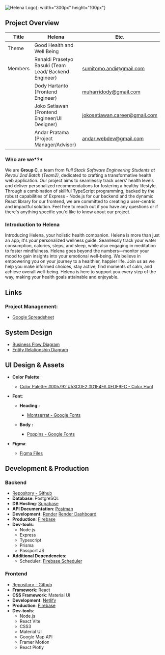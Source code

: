 ![Helena Logo](./src/assets/helena-main-logo-01-01.svg){: width="300px" height="100px"}

## Project Overview

| Title  | Helena | Etc. |
| --- | --- | --- |
| Theme  | Good Health and Well Being |  |
| Members  | Renaldi Prasetyo Basuki (Team Lead/ Backend Engineer) | sumitomo.andi@gmail.com |
|  | Dody Hartanto (Frontend Engineer) | muharridody@gmail.com |
|  | Joko Setiawan (Frontend Engineer/UI Designer) | jokosetiawan.career@gmail.com |
|  | Andar Pratama (Project Manager/Advisor) | andar.webdev@gmail.com |

### Who are we*?*

We are **Group C**, a team from *Full Stack Software Engineering Students at RevoU 2nd Batch (Team2)*, dedicated to crafting a transformative health web application. Our project aims to seamlessly track users' health levels and deliver personalized recommendations for fostering a healthy lifestyle. Through a combination of skillful TypeScript programming, backed by the robust capabilities of Express - Node.js for our backend and the dynamic React library for our frontend, we are committed to creating a user-centric and impactful solution. Feel free to reach out if you have any questions or if there's anything specific you'd like to know about our project.

### Introduction to Helena

Introducing Helena, your holistic health companion. Helena is more than just an app; it's your personalized wellness guide. Seamlessly track your water consumption, calories, steps, and sleep, while also engaging in meditation to foster mindfulness. Helena goes beyond the numbers—monitor your mood to gain insights into your emotional well-being. We believe in empowering you on your journey to a healthier, happier life. Join us as we help you make informed choices, stay active, find moments of calm, and achieve overall well-being. Helena is here to support you every step of the way, making your health goals attainable and enjoyable.

## Links

### Project Management:

- [Google Spreadsheet](https://docs.google.com/spreadsheets/d/1FHpBRQIJEUgGnYUbDaOS6hG5REn8UDxLnd9q60qbiSU/edit?usp=sharing)

## System Design

- [Business Flow Diagram](https://lucid.app/lucidchart/49a08d03-f428-43a4-ac21-54dbd82c03ca/edit?invitationId=inv_534bc916-4bb3-463f-8ba2-2cb9565e04f3&page=0_0#)
- [Entity Relationship Diagram](https://lucid.app/lucidchart/28567ca2-56dc-4b2a-b423-d03054c3961a/edit?invitationId=inv_415fc2f1-d21c-4567-9578-55e7c249093b&page=0_0#)

## UI Design & Assets

- **Color Palette**:
    - [Color Palette: #005792 #53CDE2 #D1F4FA #EDF9FC - Color Hunt](https://colorhunt.co/palette/00579253cde2d1f4faedf9fc)
    
- **Font**:
    - **Heading :**
        - [Montserrat - Google Fonts](https://fonts.google.com/specimen/Montserrat)
        
    - **Body :**
        - [Poppins - Google Fonts](https://fonts.google.com/specimen/Poppins)
        
- **Figma**:
    - [Figma Files](https://www.figma.com/files/team/1310608240701278147)

## Development & Production

### Backend

- [Repository - Github](https://github.com/RPrasetyoB/revou-groupC-finalProject.git)
- **Database**: PostgreSQL
- **DB Hosting**: [Supabase](https://supabase.com/dashboard/project/ehfrzwkcdejuqjaqmlht)
- **API Documentation**: [Postman](https://documenter.getpostman.com/view/29092304/2s9YkgDkPz)
- **Development**: [Render](https://group-c-project.onrender.com/)  [Render Dashboard](https://dashboard.render.com/web/srv-clrapuogqk6s7394nca0)
- **Production**: [Firebase](https://us-central1-final-project-16787.cloudfunctions.net/grupc_project)
- **Dev-tools**:
    - Node.js
    - Express
    - Typescript
    - Prisma
    - Passport JS
- **Additional Dependencies**:
    - Scheduler: [Firebase Scheduler](https://firebase.google.com/docs/functions/schedule-functions?gen=2nd)

### Frontend

- [Repository - Github](https://github.com/hartantodody/group-c-frontend)
- **Framework**: React
- **CSS Framework**: Material UI
- **Development**: [Netlify](https://helena-development.netlify.app/)
- **Production**: [Firebase](https://helena-health-tracker.web.app/)
- **Dev-tools**:
    - Node.js
    - React Vite
    - CSS3
    - Material UI
    - Google Map API
    - Framer Motion
    - React Plotly
